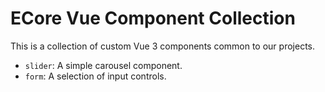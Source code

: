 
# ECore Vue Component Collection

This is a collection of custom Vue 3 components common to our projects.

* `slider`: A simple carousel component.
* `form`: A selection of input controls.
